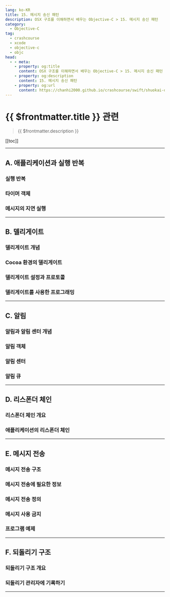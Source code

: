 ```yaml
---
lang: ko-KR
title: 15. 메시지 송신 패턴
description: OSX 구조를 이해하면서 배우는 Objective-C > 15. 메시지 송신 패턴
category:
  - Objective-C
tag: 
  - crashcourse
  - xcode
  - objective-c
  - objc
head:
  - - meta:
    - property: og:title
      content: OSX 구조를 이해하면서 배우는 Objective-C > 15. 메시지 송신 패턴
    - property: og:description
      content: 15. 메시지 송신 패턴
    - property: og:url
      content: https://chanhi2000.github.io/crashcourse/swift/shuokai-objc/15.html
---
```


# {{ $frontmatter.title }} 관련

> {{ $frontmatter.description }}

[[toc]]

---

## A. 애플리케이션과 실행 반복

### 실행 반복

### 타이머 객체

### 메시지의 지연 실행

---

## B. 델리게이트

### 델리게이트 개념

### Cocoa 환경의 델리게이트

### 델리게이트 설정과 프로토콜

### 델리게이트를 사용한 프로그래밍

---

## C. 알림

### 알림과 알림 센터 개념

### 알림 객체

### 알림 센터

### 알림 큐

---

## D. 리스폰더 체인

### 리스폰더 체인 개요

### 애플리케이션의 리스폰더 체인

---

## E. 메시지 전송

### 메시지 전송 구조

### 메시지 전송에 필요한 정보

### 메시지 전송 정의

### 메시지 사용 금지

### 프로그램 예제

---

## F. 되돌리기 구조

### 되돌리기 구조 개요

### 되돌리기 관리자에 기록하기

---

<TagLinks />